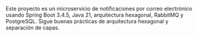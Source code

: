 <!-- Use this file to provide workspace-specific custom instructions to Copilot. For more details, visit https://code.visualstudio.com/docs/copilot/copilot-customization#_use-a-githubcopilotinstructionsmd-file -->

Este proyecto es un microservicio de notificaciones por correo electrónico usando Spring Boot 3.4.5, Java 21, arquitectura hexagonal, RabbitMQ y PostgreSQL. Sigue buenas prácticas de arquitectura hexagonal y separación de capas.
